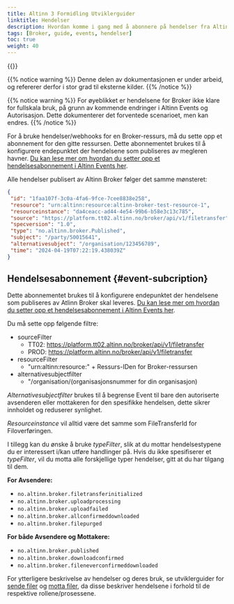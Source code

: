 ```yaml
---
title: Altinn 3 Formidling Utviklerguider
linktitle: Hendelser
description: Hvordan komme i gang med å abonnere på hendelser fra Altinn 3 Broker, for utviklere
tags: [Broker, guide, events, hendelser]
toc: true
weight: 40
---
```


{{<children />}}

{{% notice warning  %}}
Denne delen av dokumentasjonen er under arbeid, og refererer derfor i stor grad til eksterne kilder.
{{% /notice %}}

{{% notice warning  %}}
For øyeblikket er hendelsene for Broker ikke klare for fullskala bruk, på grunn av kommende endringer i Altinn Events og Autorisasjon.
Dette dokumenterer det forventede scenarioet, men kan endres.
{{% /notice %}}

For å bruke hendelser/webhooks for en Broker-ressurs, må du sette opp et abonnement for den gitte ressursen.
Dette abonnementet brukes til å konfigurere endepunktet der hendelsene som publiseres av megleren havner. [Du kan lese mer om hvordan du setter opp et hendelsesabonnement i Altinn Events her](/events/subscribe-to-events/developer-guides/setup-subscription/).

Alle hendelser publisert av Altinn Broker følger det samme mønsteret:

```json
{
 "id": "1faa107f-3c0a-4fa6-9fce-7cee8838e258",
 "resource": "urn:altinn:resource:altinn-broker-test-resource-1",
 "resourceinstance": "da4ceacc-ad44-4e54-99b6-b58e3c13c785",
 "source": "https://platform.tt02.altinn.no/broker/api/v1/filetransfer",
 "specversion": "1.0",
 "type": "no.altinn.broker.Published",
 "subject": "/party/50015641",
 "alternativesubject": "/organisation/123456789",
 "time": "2024-04-19T07:22:19.438039Z"
}
```

## Hendelsesabonnement {#event-subcription}

Dette abonnementet brukes til å konfigurere endepunktet der hendelsene som publiseres av Atlinn Broker skal leveres. [Du kan lese mer om hvordan du setter opp et hendelsesabonnement i Altinn Events her](/events/subscribe-to-events/developer-guides/setup-subscription/).

Du må sette opp følgende filtre:

- sourceFilter
  - TT02: <https://platform.tt02.altinn.no/broker/api/v1/filetransfer>
  - PROD: <https://platform.altinn.no/broker/api/v1/filetransfer>
- resourceFilter
  - "urn:altinn:resource:" + Ressurs-IDen for Broker-ressursen
- alternativesubjectfilter
  - "/organisation/(organisasjonsnummer for din organisasjon)

*Alternativesubjectfilter* brukes til å begrense Event til bare den autoriserte avsenderen eller mottakeren for den spesifikke hendelsen, dette sikrer innholdet og reduserer synlighet.

*Resourceinstance* vil alltid være det samme som FileTransferId for Filoverføringen.

I tillegg kan du ønske å bruke *typeFilter*, slik at du mottar hendelsestypene du er interessert i/kan utføre handlinger på.
Hvis du ikke spesifiserer et *typeFilter*, vil du motta alle forskjellige typer hendelser, gitt at du har tilgang til dem.

**For Avsendere:**

- `no.altinn.broker.filetransferinitialized`
- `no.altinn.broker.uploadprocessing`
- `no.altinn.broker.uploadfailed`
- `no.altinn.broker.allconfirmeddownloaded`
- `no.altinn.broker.filepurged`

**For både Avsendere og Mottakere:**

- `no.altinn.broker.published`
- `no.altinn.broker.downloadconfirmed`
- `no.altinn.broker.fileneverconfirmeddownloaded`

For ytterligere beskrivelse av hendelser og deres bruk, se utviklerguider for [sende filer](../send-files/) og [motta filer](../receive-files/), da disse beskriver hendelsene i forhold til de respektive rollene/prosessene.

